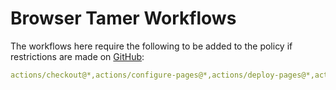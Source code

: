# Browser Tamer Workflows

The workflows here require the following to be added to the policy if restrictions are made on [GitHub](https://github.com/joelvaneenwyk/browser-tamer/settings/actions):

```yaml
actions/checkout@*,actions/configure-pages@*,actions/deploy-pages@*,actions/download-artifact@*,actions/upload-artifact@*,actions/upload-pages-artifact@*,crazy-max/ghaction-virustotal@*,dawidd6/action-download-artifact@*,friendlyanon/setup-vcpkg@*,JetBrains/writerside-github-action@*,jwlawson/actions-setup-cmake@*,montudor/action-zip@*,softprops/action-gh-release@*
```

